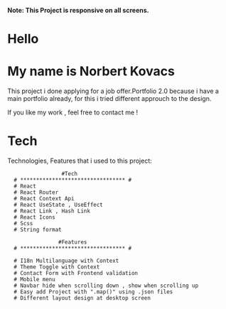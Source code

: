 **Note: This Project is responsive on all screens.**

# Hello

# My name is Norbert Kovacs

This project i done applying for a job offer.Portfolio 2.0 because i have a main portfolio already, for this i tried different approuch to the design.

If you like my work , feel free to contact me !

# Tech

Technologies, Features that i used to this project:

                     #Tech
      # ********************************* #
      # React
      # React Router
      # React Context Api
      # React UseState , UseEffect
      # React Link , Hash Link
      # React Icons
      # Scss
      # String format

                    #Features
      # ********************************* #

      # I18n Multilanguage with Context
      # Theme Toggle with Context
      # Contact Form with Frontend validation
      # Mobile menu
      # Navbar hide when scrolling down , show when scrolling up
      # Easy add Project with ".map()" using .json files
      # Different layout design at desktop screen
